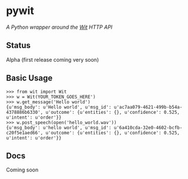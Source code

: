 # pywit

*A Python wrapper around the [Wit](http://wit.ai) HTTP API*

## Status

Alpha (first release coming very soon)

## Basic Usage

```
>>> from wit import Wit
>>> w = Wit(YOUR_TOKEN_GOES_HERE')
>>> w.get_message('Hello world')
{u'msg_body': u'Hello world', u'msg_id': u'ac7aa079-4621-499b-b54a-4378886b6330', u'outcome': {u'entities': {}, u'confidence': 0.525, u'intent': u'order'}}
>>> w.post_speech(open('hello_world.wav'))
{u'msg_body': u'hello world', u'msg_id': u'6a410cda-32e0-4602-bcfb-c20f5e1aed66', u'outcome': {u'entities': {}, u'confidence': 0.525, u'intent': u'order'}}
```

## Docs

Coming soon

